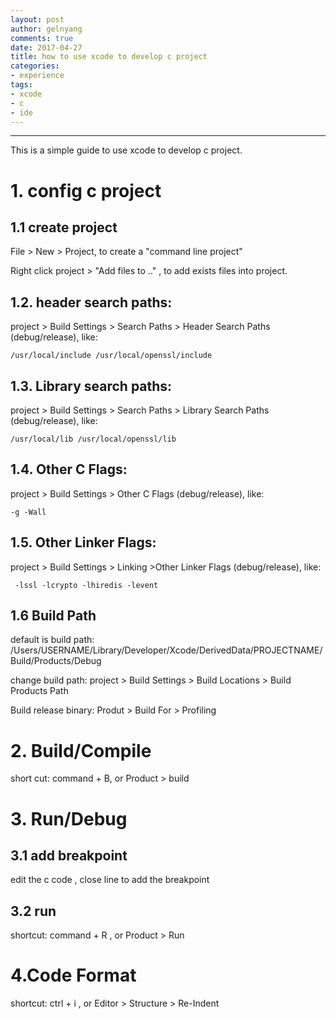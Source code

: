 ```yaml
---
layout: post
author: gelnyang
comments: true
date: 2017-04-27
title: how to use xcode to develop c project
categories:
- experience
tags:
- xcode
- c
- ide
---
```

---

This is a simple guide to use xcode to develop c project.

# 1. config c project

## 1.1 create project

File > New > Project, to create a "command line project"

Right click project > "Add files to .." , to add exists files into project.

## 1.2. header search paths:
project > Build Settings > Search Paths > Header Search Paths (debug/release), like:

```
/usr/local/include /usr/local/openssl/include
```

## 1.3. Library search paths:
project > Build Settings > Search Paths > Library Search Paths (debug/release), like:

```
/usr/local/lib /usr/local/openssl/lib
```

## 1.4. Other C Flags:
project > Build Settings > Other C Flags (debug/release), like:

```
-g -Wall
```


## 1.5. Other Linker Flags:
project > Build Settings > Linking >Other Linker Flags (debug/release), like:

```
 -lssl -lcrypto -lhiredis -levent
```

## 1.6 Build Path

default is build path: /Users/USERNAME/Library/Developer/Xcode/DerivedData/PROJECTNAME/Build/Products/Debug

change build path: project > Build Settings > Build Locations > Build Products Path

Build release binary: Produt > Build For > Profiling

# 2. Build/Compile

short cut: command + B, or Product > build

# 3. Run/Debug

## 3.1 add breakpoint

edit the c code , close line to add the breakpoint

## 3.2 run

shortcut: command + R , or Product > Run

# 4.Code Format

shortcut: ctrl + i , or Editor > Structure > Re-Indent




